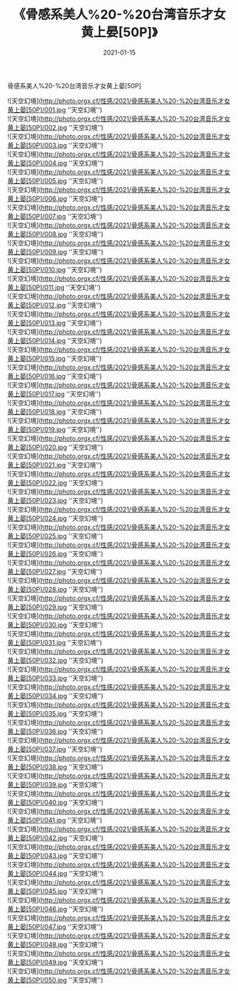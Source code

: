﻿---
layout: post
title: 《骨感系美人%20-%20台湾音乐才女黄上晏[50P]》
date: 2021-01-15
img: http://photo.orgx.cf/性感/2021/骨感系美人%20-%20台湾音乐才女黄上晏[50P]/000.jpg
tags: [美女,性感,泳衣]
---

骨感系美人%20-%20台湾音乐才女黄上晏[50P]



![天空幻境](http://photo.orgx.cf/性感/2021/骨感系美人%20-%20台湾音乐才女黄上晏[50P]/001.jpg ''天空幻境'')<br>
![天空幻境](http://photo.orgx.cf/性感/2021/骨感系美人%20-%20台湾音乐才女黄上晏[50P]/002.jpg ''天空幻境'')<br>
![天空幻境](http://photo.orgx.cf/性感/2021/骨感系美人%20-%20台湾音乐才女黄上晏[50P]/003.jpg ''天空幻境'')<br>
![天空幻境](http://photo.orgx.cf/性感/2021/骨感系美人%20-%20台湾音乐才女黄上晏[50P]/004.jpg ''天空幻境'')<br>
![天空幻境](http://photo.orgx.cf/性感/2021/骨感系美人%20-%20台湾音乐才女黄上晏[50P]/005.jpg ''天空幻境'')<br>
![天空幻境](http://photo.orgx.cf/性感/2021/骨感系美人%20-%20台湾音乐才女黄上晏[50P]/006.jpg ''天空幻境'')<br>
![天空幻境](http://photo.orgx.cf/性感/2021/骨感系美人%20-%20台湾音乐才女黄上晏[50P]/007.jpg ''天空幻境'')<br>
![天空幻境](http://photo.orgx.cf/性感/2021/骨感系美人%20-%20台湾音乐才女黄上晏[50P]/008.jpg ''天空幻境'')<br>
![天空幻境](http://photo.orgx.cf/性感/2021/骨感系美人%20-%20台湾音乐才女黄上晏[50P]/009.jpg ''天空幻境'')<br>
![天空幻境](http://photo.orgx.cf/性感/2021/骨感系美人%20-%20台湾音乐才女黄上晏[50P]/010.jpg ''天空幻境'')<br>
![天空幻境](http://photo.orgx.cf/性感/2021/骨感系美人%20-%20台湾音乐才女黄上晏[50P]/011.jpg ''天空幻境'')<br>
![天空幻境](http://photo.orgx.cf/性感/2021/骨感系美人%20-%20台湾音乐才女黄上晏[50P]/012.jpg ''天空幻境'')<br>
![天空幻境](http://photo.orgx.cf/性感/2021/骨感系美人%20-%20台湾音乐才女黄上晏[50P]/013.jpg ''天空幻境'')<br>
![天空幻境](http://photo.orgx.cf/性感/2021/骨感系美人%20-%20台湾音乐才女黄上晏[50P]/014.jpg ''天空幻境'')<br>
![天空幻境](http://photo.orgx.cf/性感/2021/骨感系美人%20-%20台湾音乐才女黄上晏[50P]/015.jpg ''天空幻境'')<br>
![天空幻境](http://photo.orgx.cf/性感/2021/骨感系美人%20-%20台湾音乐才女黄上晏[50P]/016.jpg ''天空幻境'')<br>
![天空幻境](http://photo.orgx.cf/性感/2021/骨感系美人%20-%20台湾音乐才女黄上晏[50P]/017.jpg ''天空幻境'')<br>
![天空幻境](http://photo.orgx.cf/性感/2021/骨感系美人%20-%20台湾音乐才女黄上晏[50P]/018.jpg ''天空幻境'')<br>
![天空幻境](http://photo.orgx.cf/性感/2021/骨感系美人%20-%20台湾音乐才女黄上晏[50P]/019.jpg ''天空幻境'')<br>
![天空幻境](http://photo.orgx.cf/性感/2021/骨感系美人%20-%20台湾音乐才女黄上晏[50P]/020.jpg ''天空幻境'')<br>
![天空幻境](http://photo.orgx.cf/性感/2021/骨感系美人%20-%20台湾音乐才女黄上晏[50P]/021.jpg ''天空幻境'')<br>
![天空幻境](http://photo.orgx.cf/性感/2021/骨感系美人%20-%20台湾音乐才女黄上晏[50P]/022.jpg ''天空幻境'')<br>
![天空幻境](http://photo.orgx.cf/性感/2021/骨感系美人%20-%20台湾音乐才女黄上晏[50P]/023.jpg ''天空幻境'')<br>
![天空幻境](http://photo.orgx.cf/性感/2021/骨感系美人%20-%20台湾音乐才女黄上晏[50P]/024.jpg ''天空幻境'')<br>
![天空幻境](http://photo.orgx.cf/性感/2021/骨感系美人%20-%20台湾音乐才女黄上晏[50P]/025.jpg ''天空幻境'')<br>
![天空幻境](http://photo.orgx.cf/性感/2021/骨感系美人%20-%20台湾音乐才女黄上晏[50P]/026.jpg ''天空幻境'')<br>
![天空幻境](http://photo.orgx.cf/性感/2021/骨感系美人%20-%20台湾音乐才女黄上晏[50P]/027.jpg ''天空幻境'')<br>
![天空幻境](http://photo.orgx.cf/性感/2021/骨感系美人%20-%20台湾音乐才女黄上晏[50P]/028.jpg ''天空幻境'')<br>
![天空幻境](http://photo.orgx.cf/性感/2021/骨感系美人%20-%20台湾音乐才女黄上晏[50P]/029.jpg ''天空幻境'')<br>
![天空幻境](http://photo.orgx.cf/性感/2021/骨感系美人%20-%20台湾音乐才女黄上晏[50P]/030.jpg ''天空幻境'')<br>
![天空幻境](http://photo.orgx.cf/性感/2021/骨感系美人%20-%20台湾音乐才女黄上晏[50P]/031.jpg ''天空幻境'')<br>
![天空幻境](http://photo.orgx.cf/性感/2021/骨感系美人%20-%20台湾音乐才女黄上晏[50P]/032.jpg ''天空幻境'')<br>
![天空幻境](http://photo.orgx.cf/性感/2021/骨感系美人%20-%20台湾音乐才女黄上晏[50P]/033.jpg ''天空幻境'')<br>
![天空幻境](http://photo.orgx.cf/性感/2021/骨感系美人%20-%20台湾音乐才女黄上晏[50P]/034.jpg ''天空幻境'')<br>
![天空幻境](http://photo.orgx.cf/性感/2021/骨感系美人%20-%20台湾音乐才女黄上晏[50P]/035.jpg ''天空幻境'')<br>
![天空幻境](http://photo.orgx.cf/性感/2021/骨感系美人%20-%20台湾音乐才女黄上晏[50P]/036.jpg ''天空幻境'')<br>
![天空幻境](http://photo.orgx.cf/性感/2021/骨感系美人%20-%20台湾音乐才女黄上晏[50P]/037.jpg ''天空幻境'')<br>
![天空幻境](http://photo.orgx.cf/性感/2021/骨感系美人%20-%20台湾音乐才女黄上晏[50P]/038.jpg ''天空幻境'')<br>
![天空幻境](http://photo.orgx.cf/性感/2021/骨感系美人%20-%20台湾音乐才女黄上晏[50P]/039.jpg ''天空幻境'')<br>
![天空幻境](http://photo.orgx.cf/性感/2021/骨感系美人%20-%20台湾音乐才女黄上晏[50P]/040.jpg ''天空幻境'')<br>
![天空幻境](http://photo.orgx.cf/性感/2021/骨感系美人%20-%20台湾音乐才女黄上晏[50P]/041.jpg ''天空幻境'')<br>
![天空幻境](http://photo.orgx.cf/性感/2021/骨感系美人%20-%20台湾音乐才女黄上晏[50P]/042.jpg ''天空幻境'')<br>
![天空幻境](http://photo.orgx.cf/性感/2021/骨感系美人%20-%20台湾音乐才女黄上晏[50P]/043.jpg ''天空幻境'')<br>
![天空幻境](http://photo.orgx.cf/性感/2021/骨感系美人%20-%20台湾音乐才女黄上晏[50P]/044.jpg ''天空幻境'')<br>
![天空幻境](http://photo.orgx.cf/性感/2021/骨感系美人%20-%20台湾音乐才女黄上晏[50P]/045.jpg ''天空幻境'')<br>
![天空幻境](http://photo.orgx.cf/性感/2021/骨感系美人%20-%20台湾音乐才女黄上晏[50P]/046.jpg ''天空幻境'')<br>
![天空幻境](http://photo.orgx.cf/性感/2021/骨感系美人%20-%20台湾音乐才女黄上晏[50P]/047.jpg ''天空幻境'')<br>
![天空幻境](http://photo.orgx.cf/性感/2021/骨感系美人%20-%20台湾音乐才女黄上晏[50P]/048.jpg ''天空幻境'')<br>
![天空幻境](http://photo.orgx.cf/性感/2021/骨感系美人%20-%20台湾音乐才女黄上晏[50P]/049.jpg ''天空幻境'')<br>
![天空幻境](http://photo.orgx.cf/性感/2021/骨感系美人%20-%20台湾音乐才女黄上晏[50P]/050.jpg ''天空幻境'')<br>